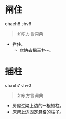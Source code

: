 # 闸住
chaeh8 chv6
> 如东方言词典
- 拦住。
  - 你快去把王林～。

# 插柱
chaeh7 chv6
> 如东方言词典
- 房屋过粱上边的一根短柱。
- 床帮上边固定悬格的柱子。
